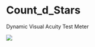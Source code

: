 # Count_d_Stars
Dynamic Visual Acuity Test Meter

<a href="http://iphone.artsy.net"><img src ="docs/screenshots/overview.png"></a>
